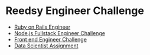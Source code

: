 # Reedsy Engineer Challenge

* [Ruby on Rails Engineer](ruby-on-rails-engineer-v2.md)
* [Node.js Fullstack Engineer Challenge](node-fullstack.md)
* [Front end Engineer Challenge](front-end.md)
* [Data Scientist Assignment](data-engineering.md)

